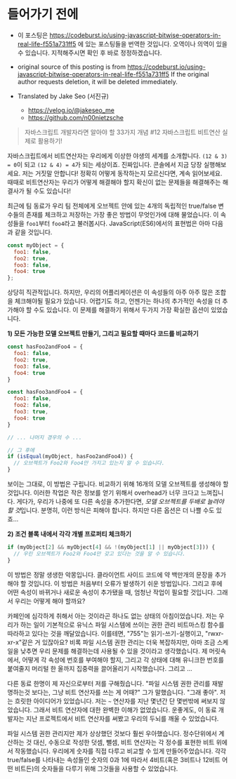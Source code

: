 # 들어가기 전에
- 이 포스팅은 https://codeburst.io/using-javascript-bitwise-operators-in-real-life-f551a731ff5 에 있는 포스팅들을 번역한 것입니다. 오역이나 의역이 있을 수 있습니다. 지적해주시면 확인 후 바로 정정하겠습니다.

- original source of this posting is from https://codeburst.io/using-javascript-bitwise-operators-in-real-life-f551a731ff5 If the original author requests deletion, it will be deleted immediately.

- Translated by Jake Seo (서진규)

	- https://velog.io/@jakeseo_me
	- https://github.com/n00nietzsche

> 자바스크립트 개발자라면 알아야 할 33가지 개념 #12 자바스크립트 비트연산 실제로 활용하기!

자바스크립트에서 비트연산자는 우리에게 이상한 야생의 세계를 소개합니다. `(12 & 3) = 0`이 되고 `(12 & 4) = 4`가 되는 세상이죠. 진짜입니다. 콘솔에서 지금 당장 실행해보세요. 저는 거짓말 안합니다! 정확히 어떻게 동작하는지 모르신다면, 계속 읽어보세요. 때때로 비트연산자는 우리가 어떻게 해결해야 할지 확신이 없는 문제들을 해결해주는 해결사가 될 수도 있습니다!

최근에 팀 동료가 우리 팀 전체에게 오브젝트 안에 있는 4개의 독립적인 true/false 변수들의 존재를 체크하고 저장하는 가장 좋은 방법이 무엇인가에 대해 물었습니다. 이 속성들을 `foo1`부터 `foo4`라고 불러봅시다. JavaScript(ES6)에서의 표현법은 아마 다음과 같을 것입니다.

```js
const myObject = {
  foo1: false,
  foo2: true,
  foo3: false,
  foo4: true
};
```

상당히 직관적입니다. 하지만, 우리의 어플리케이션은 이 속성들의 아주 아주 많은 조합을 체크해야될 필요가 있습니다. 어렵기도 하고, 언젠가는 하나의 추가적인 속성을 더 추가해야 할 수도 있습니다. 이 문제를 해결하기 위해서 두가지 가장 확실한 옵션이 있었습니다.

**1) 모든 가능한 모델 오브젝트 만들기, 그리고 필요할 때마다 코드를 비교하기**

```js
const hasFoo2andFoo4 = {
  foo1: false,
  foo2: true,
  foo3: false,
  foo4: true
}

const hasFoo3andFoo4 = {
  foo1: false,
  foo2: false,
  foo3: true,
  foo4: true
}

// ... 나머지 경우의 수 ...

// 그 후에
if (isEqual(myObject, hasFoo2andFoo4)) {
  // 오브젝트가 Foo2와 Foo4만 가지고 있는지 알 수 있습니다.
}
```

보이는 그대로, 이 방법은 구립니다. 비교하기 위해 16개의 모델 오브젝트를 생성해야 할 것입니다. 이러한 작업은 작은 정보를 얻기 위해서 overhead가 너무 크다고 느껴집니다. 게다가, 우리가 나중에 또 다른 속성을 추가한다면, *모델 오브젝트를 두배로 늘려야 할 것*입니다. 분명히, 이런 방식은 피해야 합니다. 하지만 다른 옵션은 더 나쁠 수도 있죠...

**2) 조건 블록 내에서 각각 개별 프로퍼티 체크하기**

```js
if (myObject[2] && myObject[4] && !(myObject[1] || myObject[3])) {
  // 우린 오브젝트가 Foo2와 Foo4만 갖고 있다는 것을 알 수 있습니다.
}
```

이 방법은 정말 생생한 악몽입니다. 클라이언트 사이드 코드에 약 백만개의 문장을 추가해야 할 것입니다. 이 방법은 처음부터 오류가 발생하기 쉬운 방법입니다. 그리고 후에 어떤 속성이 바뀌거나 새로운 속성이 추가됐을 때, 엄청난 작업이 필요할 것입니다. 그래서 우리는 어떻게 해야 할까요?

카페인에 심각하게 취해서 아는 것이라곤 하나도 없는 상태의 아침이었습니다. 저는 우리가 하는 일이 기본적으로 유닉스 파일 시스템에 쓰이는 권한 관리 비트마스킹 함수를 따라하고 있다는 것을 깨달았습니다. 이를테면, "755"는 읽기-쓰기-실행이고, "rwxr-xr-x"같은 거 있잖아요? 비록 파일 시스템 권한 관리는 더욱 복잡하지만, 아마 조금 스케일을 낮추면 우리 문제를 해결하는데 사용될 수 있을 것이라고 생각했습니다. 제 머릿속에서, 어떻게 각 속성에 번호를 부여해야 할지, 그리고 각 상태에 대해 유니크한 번호를 붙여줄지 머리털 한 올까지 집중력을 끌어올리기 시작했습니다. 그리고 ...

다른 동료 한명이 제 자신으로부터 저를 구해줬습니다. "파일 시스템 권한 관리를 재발명하는것 보다는, 그냥 비트 연산자를 쓰는 게 어때?" 그가 말했습니다. "그래 좋아". 저는 흐릿한 아이디어가 있었습니다. 저는 `~` 연산자를 지난 몇년간 단 몇번밖에 써보지 않았습니다. 그래서 비트 연산자에 대한 완벽한 이해가 없었습니다. 운좋게도, 이 동료 개발자는 지난 프로젝트에서 비트 연산자를 써봤고 우리의 두뇌를 깨울 수 있었습니다.

파일 시스템 권한 관리지만 제가 상상했던 것보다 훨씬 우아했습니다. 정수단위에서 계산하는 것 대신, 수동으로 작성한 덧셈, 뺄셈, 비트 연산자는 각 정수를 표현한 비트 위에서 작동했습니다. 우리에게 숫자를 직접 다루고 비교할 수 있게 만들어주었습니다. 각각 true/false를 나타내는 속성들인 숫자의 0과 1에 따라서 4비트(혹은 3비트나 12비트 어떤 비트든)의 숫자들을 다루기 위해 그것들을 사용할 수 있었습니다.

